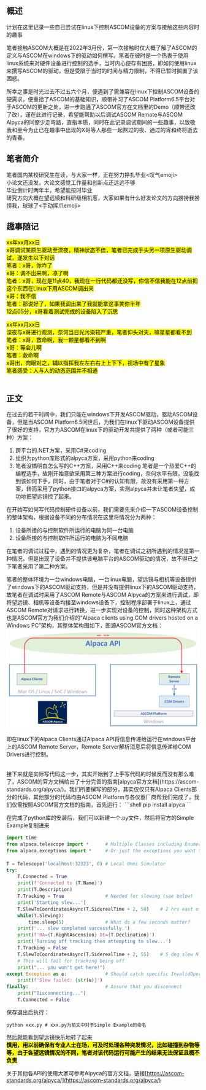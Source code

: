 ## 概述

计划在这里记录一些自己尝试在linux下控制ASCOM设备的方案与接触这些内容时的趣事

笔者接触ASCOM大概是在2022年3月份，第一次接触时仅大概了解了ASCOM的定义与ASCOM在windows下的驱动如何撰写。笔者在彼时是一个热衷于使用linux系统来对硬件设备进行控制的选手，当时内心便存有困惑，即如何使用linux来撰写ASCOM的驱动，但是受限于当时的时间与精力限制，不得已暂时搁置了该困惑。

所幸之事是时光过去不过五六个月，便遇到了需兼容在linux下控制ASCOM设备的硬需求，便重拾了ASCOM的基础知识，顺带补习了ASCOM Platform6.5平台对于ASCOM的更新之处，进一步跑通了ASCOM官方在文档里的Demo（顺带还改了改），谨在此进行记录，希望能帮助以后调试ASCOM Remote与ASCOM Alpyca的同僚少走弯路，直指本质，同时在此记录调试期间的一些趣事，以致敬我和至今为止已在趣事中出现的X哥等人那些一起熬过的夜、通过的宵和终将逝去的青春。

## 笔者简介

笔者国内某校研究生在读，与大家一样，正在努力挣扎毕业<叹气emoji>  
小论文还没发，大论文感觉工作量和创新点还远远不够  
毕业倒计时两年半，希望能按时毕业  
研究方向大概在望远镜和科研级相机惹，大家如果有什么好发论文的方向捞捞我捞捞我，球球了<手动挥爪emoji>  

## 趣事随记

<mark>xx年xx月xx日</mark>  
<mark>x哥调试某原生驱动至深夜，精神状态不佳，笔者已完成手头另一项原生驱动调试，遂发生以下对话</mark>  
<mark>笔者：x哥，你咋了</mark>  
<mark>x哥：调不出来啊，凉了啊</mark>  
<mark>笔者：x哥，现在是11点40，我现在一行代码都还没写，你信不信我能在12点前把这个东西在Linux下用ASCOM调出来</mark>  
<mark>x哥：我不信</mark>  
<mark>笔者：那说好了，如果我调出来了我就能拿这事笑你半年</mark>  
<mark>12点05分，x哥看着测试完成的设备陷入了沉思</mark>


<mark>xx年xx月xx日</mark>  
<mark>深夜与x哥进行观测，奈何当日光污染较严重，笔者仰头对天，嘛星星都看不到</mark>  
<mark>笔者：x哥，救命啊，我一颗星都看不到啊</mark>  
<mark>x哥：等会儿啊</mark>  
<mark>笔者：救命啊</mark>  
<mark>x哥出，肉眼对之，辅以指挥我左左右右上上下下，视场中有了星象</mark>  
<mark>笔者感受：人与人的动态范围并不相通</mark>  
<br>

## 正文

在过去的若干时间中，我们只能在windows下开发ASCOM驱动，驱动ASCOM设备，但是当ASCOM Platforn6.5问世后，为我们在linux下驱动ASCOM设备提供了很好的支持，官方为ASCOM在linux下的驱动开发共提供了两种（或者可能三种）方案：
1. 跨平台的.NET方案，采用C#来coding
2. 组织为python库形式的alpyca方案，采用python来coding
3. 笔者没搞明白怎么写的C++方案，采用C++来coding
笔者是一个热爱C++的编程选手，故刚开始意欲采用第三种方案进行coding，奈何水平有限，没能找到该如何下手，同时，由于笔者对于C#的认知有限，故没有采用第一种方案，转而采用了python接口的alpyca方案，实测alpyca并未让笔者失望，成功地把望远镜控了起来。

在开始写如何写代码控制硬件设备以前，我们需要先来介绍一下ASCOM设备控制的整体架构，根据设备不同的分布情况在这里将情况分为两种：
1. 设备所接的与控制软件所运行的电脑为同一台电脑
2. 设备所接的与控制软件所运行的电脑为不同电脑

在笔者的调试过程中，遇到的情况更为复杂，笔者在调试之初所遇到的情况是第一种情况，但是出现了设备并不提供该电脑平台的ASCOM驱动的情况，故不得已之下笔者采用了第二种方案。

笔者的整体环境为一台windows电脑，一台linux电脑，望远镜与相机等设备提供了windows下的ASCOM驱动支持，但是并没有提供linux下的ASCOM驱动支持，故笔者在调试时采用了ASCOM Remote与ASCOM Alpyca的方案来进行调试，即将望远镜、相机等设备均接至windows设备下，控制程序部署于linux上，通过ASCOM Remote对请求进行转换，进一步实现对设备的控制，同时这种架构方式也是ASCOM官方为我们介绍的“Alpaca clients using COM drivers hosted on a Windows PC”架构，其整体架构图如下，图源ASCOM官方文档：
![](./img/arch.jpg)

即在linux下的Alpaca Clients通过Alpaca API将信息传递给运行在windows平台上的ASCOM Remote Server，Remote Server解析消息后将信息传递给COM Drivers进行控制。

<br>
接下来就是实际写代码这一步，其实开始到了上手写代码的时候反而没有那么难了，ASCOM的官方文档给出了十分完善的指南[alpyca官方文档](https://ascom-standards.org/alpyca/)。我们所要撰写的部分，其实仅仅只有Alpaca Clients部分的代码，其他部分的代码均由ASCOM Platform与各仪器厂商帮我们完成了，我们仅需按照ASCOM官方文档的指南，首先运行：
```shell
pip install alpyca
```

在完成了python库的安装后，我们可以新建一个.py文件，然后将官方的Simple Example复制进来
```python
import time
from alpaca.telescope import *      # Multiple Classes including Enumerations
from alpaca.exceptions import *     # Or just the exceptions you want to catch

T = Telescope('localhost:32323', 0) # Local Omni Simulator
try:
    T.Connected = True
    print(f'Connected to {T.Name}')
    print(T.Description)
    T.Tracking = True               # Needed for slewing (see below)
    print('Starting slew...')
    T.SlewToCoordinatesAsync(T.SiderealTime + 2, 50)    # 2 hrs east of meridian
    while(T.Slewing):
        time.sleep(5)               # What do a few seconds matter?
    print('... slew completed successfully.')
    print(f'RA={T.RightAscension} DE={T.Declination}')
    print('Turning off tracking then attempting to slew...')
    T.Tracking = False
    T.SlewToCoordinatesAsync(T.SiderealTime + 2, 55)    # 5 deg slew N
    # This will fail for tracking being off
    print("... you won't get here!")
except Exception as e:              # Should catch specific InvalidOperationException
    print(f'Slew failed: {str(e)}')
finally:                            # Assure that you disconnect
    print("Disconnecting...")
    T.Connected = False
```

保存退出后执行：
```shell
python xxx.py # xxx.py为前文中对于Simple Example的命名
```

然后就能看到望远镜快乐地转了起来  
<mark><b>慎用，用以前确保有专业人士在场，可及时处理各种突发情况，比如碰撞到杂物等等，由于各望远镜情况的不同，笔者对该代码运行可能产生的结果无法保证且概不负责</b></mark>

关于其他各API的使用大家可参考Alpyca的官方文档，链接[https://ascom-standards.org/alpyca/](https://ascom-standards.org/alpyca/)
